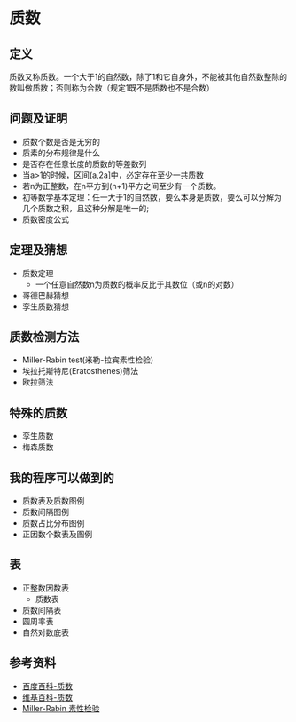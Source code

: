 # 质数

## 定义

质数又称质数。一个大于1的自然数，除了1和它自身外，不能被其他自然数整除的数叫做质数；否则称为合数（规定1既不是质数也不是合数）

## 问题及证明

- 质数个数是否是无穷的
- 质素的分布规律是什么
- 是否存在任意长度的质数的等差数列
- 当a>1的时候，区间(a,2a]中，必定存在至少一共质数
- 若n为正整数，在n平方到(n+1)平方之间至少有一个质数。
- 初等数学基本定理：任一大于1的自然数，要么本身是质数，要么可以分解为几个质数之积，且这种分解是唯一的;
- 质数密度公式

## 定理及猜想

- 质数定理
  - 一个任意自然数n为质数的概率反比于其数位（或n的对数）
- 哥德巴赫猜想
- 孪生质数猜想

## 质数检测方法

- Miller-Rabin test(米勒-拉宾素性检验)
- 埃拉托斯特尼(Eratosthenes)筛法
- 欧拉筛法

## 特殊的质数

- 孪生质数
- 梅森质数

## 我的程序可以做到的

- 质数表及质数图例
- 质数间隔图例
- 质数占比分布图例
- 正因数个数表及图例

## 表

- 正整数因数表
  - 质数表
- 质数间隔表
- 圆周率表
- 自然对数底表

## 参考资料

- [百度百科-质数](https://baike.baidu.com/item/%E8%B4%A8%E6%95%B0/263515)
- [维基百科-质数](https://zh.wikipedia.org/wiki/%E8%B4%A8%E6%95%B0)
- [Miller-Rabin 素性检验](https://zhuanlan.zhihu.com/p/521260342)
